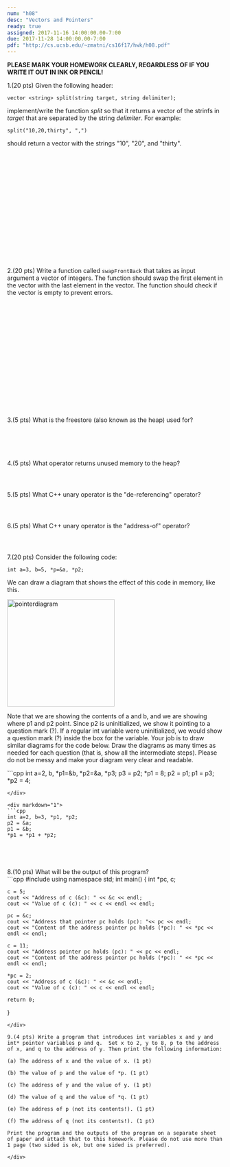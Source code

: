 ```yaml
---
num: "h08"
desc: "Vectors and Pointers"
ready: true
assigned: 2017-11-16 14:00:00.00-7:00
due: 2017-11-28 14:00:00.00-7:00
pdf: "http://cs.ucsb.edu/~zmatni/cs16f17/hwk/h08.pdf"
---
```

<b>PLEASE MARK YOUR HOMEWORK CLEARLY, REGARDLESS OF IF YOU WRITE IT OUT IN INK OR PENCIL!</b>

<div markdown="1">

1.(20 pts) Given the following header:

`vector <string> split(string target, string delimiter);`

implement/write the function *split* so that it returns a vector of the strinfs in *target* that are separated by the string *delimiter*. For example:

`split("10,20,thirty", ",")`

should return a vector with the strings "10", "20", and "thirty".
<div style="margin-bottom:20em"></div>

2.(20 pts) Write a function called `swapFrontBack` that takes as input argument a vector of integers. The function should swap the first element in the vector with the last element in the vector. The function should check if the vector is empty to prevent errors.
<div style="margin-bottom:20em"></div>

<div class="pagebreak"></div>
3.(5 pts) What is the freestore (also known as the heap) used for?
<div style="margin-bottom:6em"></div>

4.(5 pts) What operator returns unused memory to the heap?
<div style="margin-bottom:4em"></div>

5.(5 pts) What C++ unary operator is the "de-referencing" operator?
<div style="margin-bottom:4em"></div>
 
6.(5 pts) What C++ unary operator is the "address-of" operator?
<div style="margin-bottom:4em"></div>
 
7.(20 pts) Consider the following code:

`int a=3, b=5, *p=&a, *p2;`

We can draw a diagram that shows the effect of this code in memory, like this.

<img src="pointerDiagramExample.png" width="250" alt="pointerdiagram" />

Note that we are showing the contents of a and b, and we are showing where p1 and p2 point. Since p2 is uninitialized, we show it pointing to a question mark (?). 
If a regular int variable were uninitialized, we would show a question mark (?) inside the box for the variable.
Your job is to draw similar diagrams for the code below. Draw the diagrams as many times as needed for each question (that is, show all the intermediate steps). Please do not be messy and make your diagram very clear and readable.

<div markdown="1">
```cpp
int a=2, b, *p1=&b, *p2=&a, *p3;
p3 = p2;
*p1 = 8;
p2 = p1;
p1 = p3;
*p2 = 4;



```
</div>

<div markdown="1">
```cpp
int a=2, b=3, *p1, *p2;
p2 = &a;
p1 = &b;
*p1 = *p1 + *p2;





```
</div>

<div class="pagebreak"></div>
8.(10 pts) What will be the output of this program?

<div markdown="1">
```cpp
#include <iostream>
using namespace std;
int main() {
    int *pc, c;
    
    c = 5;
    cout << "Address of c (&c): " << &c << endl;
    cout << "Value of c (c): " << c << endl << endl;

    pc = &c;    
    cout << "Address that pointer pc holds (pc): "<< pc << endl;
    cout << "Content of the address pointer pc holds (*pc): " << *pc << endl << endl;
    
    c = 11;    
    cout << "Address pointer pc holds (pc): " << pc << endl;
    cout << "Content of the address pointer pc holds (*pc): " << *pc << endl << endl;

    *pc = 2; 
    cout << "Address of c (&c): " << &c << endl;
    cout << "Value of c (c): " << c << endl << endl;

    return 0;
}
```
</div>

9.(4 pts) Write a program that introduces int variables x and y and int* pointer variables p and q.  Set x to 2, y to 8, p to the address of x, and q to the address of y. Then print the following information:

(a) The address of x and the value of x. (1 pt)

(b) The value of p and the value of *p. (1 pt)

(c) The address of y and the value of y. (1 pt)

(d) The value of q and the value of *q. (1 pt)

(e) The address of p (not its contents!). (1 pt)

(f) The address of q (not its contents!). (1 pt)

Print the program and the outputs of the program on a separate sheet of paper and attach that to this homework. Please do not use more than 1 page (two sided is ok, but one sided is preferred).

</div>
